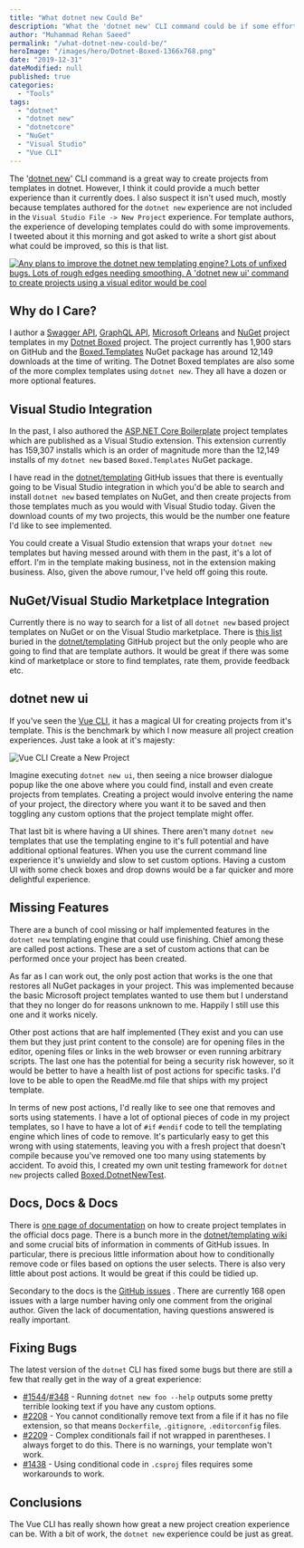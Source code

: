 ```yaml
---
title: "What dotnet new Could Be"
description: "What the 'dotnet new' CLI command could be if some effort was spent on developing it. I compare it to other templating engines and suggest ideas."
author: "Muhammad Rehan Saeed"
permalink: "/what-dotnet-new-could-be/"
heroImage: "/images/hero/Dotnet-Boxed-1366x768.png"
date: "2019-12-31"
dateModified: null
published: true
categories:
  - "Tools"
tags:
  - "dotnet"
  - "dotnet new"
  - "dotnetcore"
  - "NuGet"
  - "Visual Studio"
  - "Vue CLI"
---
```


The '[dotnet new](https://docs.microsoft.com/en-us/dotnet/core/tools/custom-templates)' CLI command is a great way to create projects from templates in dotnet. However, I think it could provide a much better experience than it currently does. I also suspect it isn't used much, mostly because templates authored for the `dotnet new` experience are not included in the `Visual Studio File -> New Project` experience. For template authors, the experience of developing templates could do with some improvements. I tweeted about it this morning and got asked to write a short gist about what could be improved, so this is that list.

[![Any plans to improve the dotnet new templating engine? Lots of unfixed bugs. Lots of rough edges needing smoothing. A 'dotnet new ui' command to create projects using a visual editor would be cool](./images/Twitter.png)](https://twitter.com/RehanSaeedUK/status/1211663043840684036?s=20)

## Why do I Care?

I author a [Swagger API](https://github.com/Dotnet-Boxed/Templates/blob/master/Docs/API.md), [GraphQL API](https://github.com/Dotnet-Boxed/Templates/blob/master/Docs/GraphQL.md), [Microsoft Orleans](https://github.com/Dotnet-Boxed/Templates/blob/master/Docs/Orleans.md) and [NuGet](https://github.com/Dotnet-Boxed/Templates/blob/master/Docs/NuGet.md) project templates in my [Dotnet Boxed](https://github.com/Dotnet-Boxed/Templates) project. The project currently has 1,900 stars on GitHub and the [Boxed.Templates](https://www.nuget.org/packages/Boxed.Templates/) NuGet package has around 12,149 downloads at the time of writing. The Dotnet Boxed templates are also some of the more complex templates using `dotnet new`. They all have a dozen or more optional features.

## Visual Studio Integration

In the past, I also authored the [ASP.NET Core Boilerplate](https://marketplace.visualstudio.com/items?itemName=RehanSaeed.ASPNETMVCBoilerplate) project templates which are published as a Visual Studio extension. This extension currently has 159,307 installs which is an order of magnitude more than the 12,149 installs of my `dotnet new` based `Boxed.Templates` NuGet package.

I have read in the [dotnet/templating](https://github.com/dotnet/templating) GitHub issues that there is eventually going to be Visual Studio integration in which you'd be able to search and install `dotnet new` based templates on NuGet, and then create projects from those templates much as you would with Visual Studio today. Given the download counts of my two projects, this would be the number one feature I'd like to see implemented.

You could create a Visual Studio extension that wraps your `dotnet new` templates but having messed around with them in the past, it's a lot of effort. I'm in the template making business, not in the extension making business. Also, given the above rumour, I've held off going this route.

## NuGet/Visual Studio Marketplace Integration

Currently there is no way to search for a list of all `dotnet new` based project templates on NuGet or on the Visual Studio marketplace. There is [this list](https://github.com/dotnet/templating/wiki/Available-templates-for-dotnet-new) buried in the [dotnet/templating](https://github.com/dotnet/templating) GitHub project but the only people who are going to find that are template authors. It would be great if there was some kind of marketplace or store to find templates, rate them, provide feedback etc.

## dotnet new ui

If you've seen the [Vue CLI](https://cli.vuejs.org/guide/creating-a-project.html#using-the-gui), it has a magical UI for creating projects from it's template. This is the benchmark by which I now measure all project creation experiences. Just take a look at it's majesty:

![Vue CLI Create a New Project](./images/Vue-CLI-Create-a-New-Project-1024x828.png)

Imagine executing `dotnet new ui`, then seeing a nice browser dialogue popup like the one above where you could find, install and even create projects from templates. Creating a project would involve entering the name of your project, the directory where you want it to be saved and then toggling any custom options that the project template might offer.

That last bit is where having a UI shines. There aren't many `dotnet new` templates that use the templating engine to it's full potential and have additional optional features. When you use the current command line experience it's unwieldy and slow to set custom options. Having a custom UI with some check boxes and drop downs would be a far quicker and more delightful experience.

## Missing Features

There are a bunch of cool missing or half implemented features in the `dotnet new` templating engine that could use finishing. Chief among these are called post actions. These are a set of custom actions that can be performed once your project has been created.

As far as I can work out, the only post action that works is the one that restores all NuGet packages in your project. This was implemented because the basic Microsoft project templates wanted to use them but I understand that they no longer do for reasons unknown to me. Happily I still use this one and it works nicely.

Other post actions that are half implemented (They exist and you can use them but they just print content to the console) are for opening files in the editor, opening files or links in the web browser or even running arbitrary scripts. The last one has the potential for being a security risk however, so it would be better to have a health list of post actions for specific tasks. I'd love to be able to open the ReadMe.md file that ships with my project template.

In terms of new post actions, I'd really like to see one that removes and sorts using statements. I have a lot of optional pieces of code in my project templates, so I have to have a lot of `#if` `#endif` code to tell the templating engine which lines of code to remove. It's particularly easy to get this wrong with using statements, leaving you with a fresh project that doesn't compile because you've removed one too many using statements by accident. To avoid this, I created my own unit testing framework for `dotnet new` projects called [Boxed.DotnetNewTest](https://github.com/Dotnet-Boxed/Framework#boxeddotnetnewtest).

## Docs, Docs & Docs

There is [one page of documentation](https://docs.microsoft.com/en-us/dotnet/core/tools/custom-templates) on how to create project templates in the official docs page. There is a bunch more in the [dotnet/templating wiki](https://github.com/dotnet/templating/wiki) and some crucial bits of information in comments of GitHub issues. In particular, there is precious little information about how to conditionally remove code or files based on options the user selects. There is also very little about post actions. It would be great if this could be tidied up.

Secondary to the docs is the [GitHub issues](https://github.com/dotnet/templating/issues) . There are currently 168 open issues with a large number having only one comment from the original author. Given the lack of documentation, having questions answered is really important.

## Fixing Bugs

The latest version of the `dotnet` CLI has fixed some bugs but there are still a few that really get in the way of a great experience:

- [#1544](https://github.com/dotnet/templating/issues/1544)/[#348](https://github.com/dotnet/templating/issues/348) - Running `dotnet new foo --help` outputs some pretty terrible looking text if you have any custom options.
- [#2208](https://github.com/dotnet/templating/issues/2208) - You cannot conditionally remove text from a file if it has no file extension, so that means `Dockerfile`, `.gitignore`, `.editorconfig` files.
- [#2209](https://github.com/dotnet/templating/issues/2209) - Complex conditionals fail if not wrapped in parentheses. I always forget to do this. There is no warnings, your template won't work.
- [#1438](https://github.com/dotnet/templating/issues/1438) - Using conditional code in `.csproj` files requires some workarounds to work.

## Conclusions

The Vue CLI has really shown how great a new project creation experience can be. With a bit of work, the `dotnet new` experience could be just as great.
